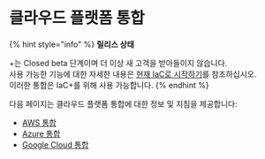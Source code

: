 # 클라우드 플랫폼 통합

{% hint style="info" %}
**릴리스 상태**

+는 Closed beta 단계이며 더 이상 새 고객을 받아들이지 않습니다.\
사용 가능한 기능에 대한 자세한 내용은 [현재 IaC로 시작하기](https://docs.snyk.io/scan-using-snyk/snyk-iac/getting-started-with-current-iac)를 참조하십시오.\
이러한 통합은 IaC+를 위해 사용 가능합니다.&#x20;
{% endhint %}

다음 페이지는 클라우드 플랫폼 통합에 대한 정보 및 지침을 제공합니다:

- [AWS 통합](../../scan-with-snyk/snyk-iac/cloud-platforms-integrations/aws-integration/)
- [Azure 통합](../../scan-with-snyk/snyk-iac/cloud-platforms-integrations/azure-integration-for-cloud-configurations/)
- [Google Cloud 통합](../../scan-with-snyk/snyk-iac/cloud-platforms-integrations/google-cloud-integration/)